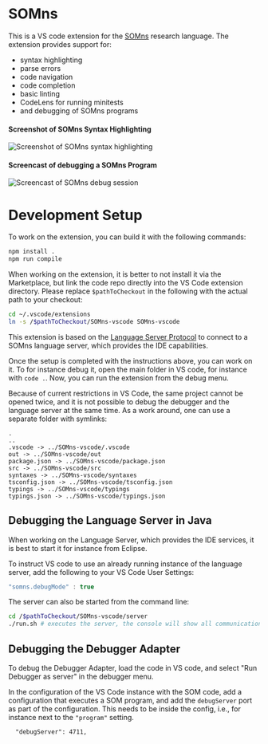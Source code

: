# SOMns

This is a VS code extension for the [SOMns][SOMns] research language.
The extension provides support for:

 - syntax highlighting
 - parse errors
 - code navigation
 - code completion
 - basic linting
 - CodeLens for running minitests
 - and debugging of SOMns programs

#### Screenshot of SOMns Syntax Highlighting


![Screenshot of SOMns syntax highlighting](https://som-st.github.io/images/vscode-somns-syntax-highlighting.png)

#### Screencast of debugging a SOMns Program

![Screencast of SOMns debug session](https://som-st.github.io/images/vscode-somns-debugger.gif)


# Development Setup

To work on the extension, you can build it with the following commands:

```bash
npm install .
npm run compile
```

When working on the extension, it is better to not install it via the
Marketplace, but link the code repo directly into the VS Code extension
directory. Please replace `$pathToCheckout` in the following with the actual
path to your checkout:

```bash
cd ~/.vscode/extensions
ln -s /$pathToCheckout/SOMns-vscode SOMns-vscode
```

This extension is based on the [Language Server
Protocol](https://github.com/Microsoft/language-server-protocol) to connect to
a SOMns language server, which provides the IDE capabilities.

Once the setup is completed with the instructions above, you can work on it. To
for instance debug it, open the main folder in VS code, for instance with
`code .`. Now, you can run the extension from the debug menu.

Because of current restrictions in VS Code, the same project cannot be opened
twice, and it is not possible to debug the debugger and the language server at
the same time. As a work around, one can use a separate folder with symlinks:

```
.
..
.vscode -> ../SOMns-vscode/.vscode
out -> ../SOMns-vscode/out
package.json -> ../SOMns-vscode/package.json
src -> ../SOMns-vscode/src
syntaxes -> ../SOMns-vscode/syntaxes
tsconfig.json -> ../SOMns-vscode/tsconfig.json
typings -> ../SOMns-vscode/typings
typings.json -> ../SOMns-vscode/typings.json
```

## Debugging the Language Server in Java

When working on the Language Server, which provides the IDE services, it is best
to start it for instance from Eclipse.

To instruct VS code to use an already running instance of the language server,
add the following to your VS Code User Settings:

```JavaScript
"somns.debugMode" : true
```

The server can also be started from the command line:

```bash
cd /$pathToCheckout/SOMns-vscode/server
./run.sh # executes the server, the console will show all communication
```

## Debugging the Debugger Adapter

To debug the Debugger Adapter, load the code in VS code, and select "Run Debugger as server" in the debugger menu.

In the configuration of the VS Code instance with the SOM code, add a
configuration that executes a SOM program, and add the `debugServer` port
as part of the configuration. This needs to be inside the config, i.e., for
instance next to the `"program"` setting.

```
  "debugServer": 4711,
```


[SOMns]: https://github.com/smarr/SOMns
